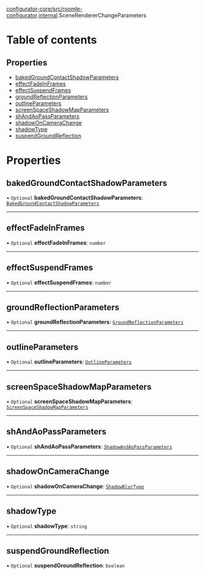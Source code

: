 [configurator-core/src/roomle-configurator](../modules/configurator_core_src_roomle_configurator.md).[internal](../modules/configurator_core_src_roomle_configurator._internal_.md).SceneRendererChangeParameters

# Table of contents

## Properties

- [bakedGroundContactShadowParameters](configurator_core_src_roomle_configurator._internal_.SceneRendererChangeParameters.md#bakedgroundcontactshadowparameters)
- [effectFadeInFrames](configurator_core_src_roomle_configurator._internal_.SceneRendererChangeParameters.md#effectfadeinframes)
- [effectSuspendFrames](configurator_core_src_roomle_configurator._internal_.SceneRendererChangeParameters.md#effectsuspendframes)
- [groundReflectionParameters](configurator_core_src_roomle_configurator._internal_.SceneRendererChangeParameters.md#groundreflectionparameters)
- [outlineParameters](configurator_core_src_roomle_configurator._internal_.SceneRendererChangeParameters.md#outlineparameters)
- [screenSpaceShadowMapParameters](configurator_core_src_roomle_configurator._internal_.SceneRendererChangeParameters.md#screenspaceshadowmapparameters)
- [shAndAoPassParameters](configurator_core_src_roomle_configurator._internal_.SceneRendererChangeParameters.md#shandaopassparameters)
- [shadowOnCameraChange](configurator_core_src_roomle_configurator._internal_.SceneRendererChangeParameters.md#shadowoncamerachange)
- [shadowType](configurator_core_src_roomle_configurator._internal_.SceneRendererChangeParameters.md#shadowtype)
- [suspendGroundReflection](configurator_core_src_roomle_configurator._internal_.SceneRendererChangeParameters.md#suspendgroundreflection)

# Properties

## bakedGroundContactShadowParameters

• `Optional` **bakedGroundContactShadowParameters**: [`BakedGroundContactShadowParameters`](configurator_core_src_roomle_configurator._internal_.BakedGroundContactShadowParameters.md)

___

## effectFadeInFrames

• `Optional` **effectFadeInFrames**: `number`

___

## effectSuspendFrames

• `Optional` **effectSuspendFrames**: `number`

___

## groundReflectionParameters

• `Optional` **groundReflectionParameters**: [`GroundReflectionParameters`](configurator_core_src_roomle_configurator._internal_.GroundReflectionParameters.md)

___

## outlineParameters

• `Optional` **outlineParameters**: [`OutlineParameters`](configurator_core_src_roomle_configurator._internal_.OutlineParameters.md)

___

## screenSpaceShadowMapParameters

• `Optional` **screenSpaceShadowMapParameters**: [`ScreenSpaceShadowMapParameters`](configurator_core_src_roomle_configurator._internal_.ScreenSpaceShadowMapParameters.md)

___

## shAndAoPassParameters

• `Optional` **shAndAoPassParameters**: [`ShadowAndAoPassParameters`](configurator_core_src_roomle_configurator._internal_.ShadowAndAoPassParameters.md)

___

## shadowOnCameraChange

• `Optional` **shadowOnCameraChange**: [`ShadowBlurType`](../modules/configurator_core_src_roomle_configurator._internal_.md#shadowblurtype)

___

## shadowType

• `Optional` **shadowType**: `string`

___

## suspendGroundReflection

• `Optional` **suspendGroundReflection**: `boolean`
